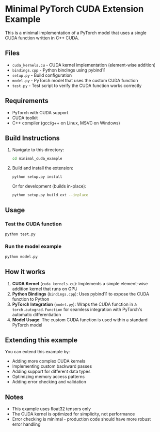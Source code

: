 # Minimal PyTorch CUDA Extension Example

This is a minimal implementation of a PyTorch model that uses a single CUDA function written in C++ CUDA.

## Files

- `cuda_kernels.cu` - CUDA kernel implementation (element-wise addition)
- `bindings.cpp` - Python bindings using pybind11
- `setup.py` - Build configuration
- `model.py` - PyTorch model that uses the custom CUDA function
- `test.py` - Test script to verify the CUDA function works correctly

## Requirements

- PyTorch with CUDA support
- CUDA toolkit
- C++ compiler (gcc/g++ on Linux, MSVC on Windows)

## Build Instructions

1. Navigate to this directory:
   ```bash
   cd minimal_cuda_example
   ```

2. Build and install the extension:
   ```bash
   python setup.py install
   ```

   Or for development (builds in-place):
   ```bash
   python setup.py build_ext --inplace
   ```

## Usage

### Test the CUDA function
```bash
python test.py
```

### Run the model example
```bash
python model.py
```

## How it works

1. **CUDA Kernel** (`cuda_kernels.cu`): Implements a simple element-wise addition kernel that runs on GPU
2. **Python Bindings** (`bindings.cpp`): Uses pybind11 to expose the CUDA function to Python
3. **PyTorch Integration** (`model.py`): Wraps the CUDA function in a `torch.autograd.Function` for seamless integration with PyTorch's automatic differentiation
4. **Model Usage**: The custom CUDA function is used within a standard PyTorch model

## Extending this example

You can extend this example by:
- Adding more complex CUDA kernels
- Implementing custom backward passes
- Adding support for different data types
- Optimizing memory access patterns
- Adding error checking and validation

## Notes

- This example uses float32 tensors only
- The CUDA kernel is optimized for simplicity, not performance
- Error checking is minimal - production code should have more robust error handling 